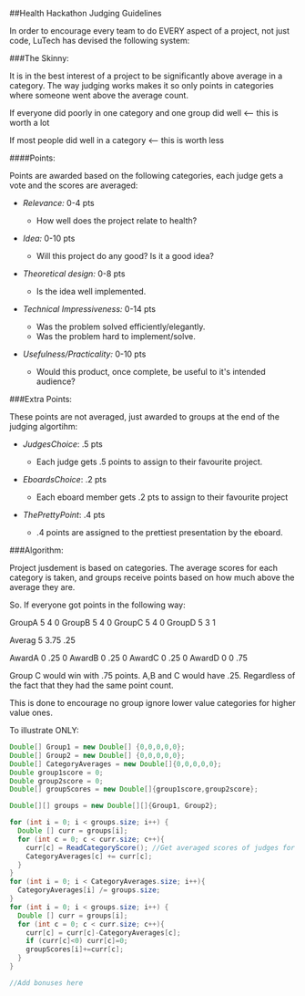 ##Health Hackathon Judging Guidelines

In order to encourage every team to do EVERY aspect of a project, not just code, LuTech has devised the following system:

###The Skinny:

It is in the best interest of a project to be significantly above average in a category. The way judging works makes it so only points in categories where someone went above the average count.

If everyone did poorly in one category and one group did well <-- this is worth a lot

If most people did well in a category <-- this is worth less

####Points:

Points are awarded based on the following categories, each judge gets a vote and the scores are averaged:

* _Relevance:_ 0-4 pts
	* How well does the project relate to health?
	
* _Idea:_ 0-10 pts
	* Will this project do any good?  Is it a good idea?

* _Theoretical design:_ 0-8 pts
	* Is the idea well implemented.

* _Technical Impressiveness:_ 0-14 pts
	* Was the problem solved efficiently/elegantly.
	* Was the problem hard to implement/solve.

* _Usefulness/Practicality:_ 0-10 pts
	* Would this product, once complete, be useful to it's intended audience?

###Extra Points:

These points are not averaged, just awarded to groups at the end of the judging algortihm:

* _JudgesChoice_: .5 pts
  * Each judge gets .5 points to assign to their favourite project.
 
* _EboardsChoice_: .2 pts
  * Each eboard member gets .2 pts to assign to their favourite project

* _ThePrettyPoint_: .4 pts
  * .4 points are assigned to the prettiest presentation by the eboard.

###Algorithm:

Project jusdement is based on categories. The average scores for each category is taken, and groups receive points based on how much above the average they are.

So. If everyone got points in the following way:

GroupA 5   4   0
GroupB 5   4   0
GroupC 5   4   0
GroupD 5   3   1

Averag 5  3.75 .25

AwardA 0  .25  0
AwardB 0  .25  0
AwardC 0  .25  0
AwardD 0   0  .75   

Group C would win with .75 points. A,B and C would have .25. Regardless of the fact that they had the same point count.

This is done to encourage no group ignore lower value categories for higher value ones.

To illustrate ONLY:

```java
Double[] Group1 = new Double[] {0,0,0,0,0};
Double[] Group2 = new Double[] {0,0,0,0,0};
Double[] CategoryAverages = new Double[]{0,0,0,0,0};
Double group1score = 0;
Double group2score = 0;
Double[] groupScores = new Double[]{group1score,group2score};

Double[][] groups = new Double[][]{Group1, Group2};

for (int i = 0; i < groups.size; i++) {
  Double [] curr = groups[i];
  for (int c = 0; c < curr.size; c++){
    curr[c] = ReadCategoryScore(); //Get averaged scores of judges for the group for the category
    CategoryAverages[c] += curr[c];
  }
}
for (int i = 0; i < CategoryAverages.size; i++){
  CategoryAverages[i] /= groups.size;
}
for (int i = 0; i < groups.size; i++) {
  Double [] curr = groups[i];
  for (int c = 0; c < curr.size; c++){
    curr[c] = curr[c]-CategoryAverages[c];
    if (curr[c]<0) curr[c]=0;
    groupScores[i]+=curr[c];
  }
}

//Add bonuses here
```
